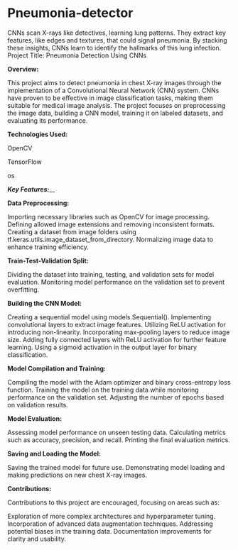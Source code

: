 # Pneumonia-detector
CNNs scan X-rays like detectives, learning lung patterns. They extract key features, like edges and textures, that could signal pneumonia. By stacking these insights, CNNs learn to identify the hallmarks of this lung infection.
Project Title: Pneumonia Detection Using CNNs

**Overview:**

This project aims to detect pneumonia in chest X-ray images through the implementation of a Convolutional Neural Network (CNN) system. CNNs have proven to be effective in image classification tasks, making them suitable for medical image analysis. The project focuses on preprocessing the image data, building a CNN model, training it on labeled datasets, and evaluating its performance.

**Technologies Used:**

OpenCV

TensorFlow

os

_**Key Features:**___

**Data Preprocessing:**

Importing necessary libraries such as OpenCV for image processing.
Defining allowed image extensions and removing inconsistent formats.
Creating a dataset from image folders using tf.keras.utils.image_dataset_from_directory.
Normalizing image data to enhance training efficiency.

**Train-Test-Validation Split:**

Dividing the dataset into training, testing, and validation sets for model evaluation.
Monitoring model performance on the validation set to prevent overfitting.

**Building the CNN Model:**

Creating a sequential model using models.Sequential().
Implementing convolutional layers to extract image features.
Utilizing ReLU activation for introducing non-linearity.
Incorporating max-pooling layers to reduce image size.
Adding fully connected layers with ReLU activation for further feature learning.
Using a sigmoid activation in the output layer for binary classification.

**Model Compilation and Training:**

Compiling the model with the Adam optimizer and binary cross-entropy loss function.
Training the model on the training data while monitoring performance on the validation set.
Adjusting the number of epochs based on validation results.

**Model Evaluation:**

Assessing model performance on unseen testing data.
Calculating metrics such as accuracy, precision, and recall.
Printing the final evaluation metrics.

**Saving and Loading the Model:**

Saving the trained model for future use.
Demonstrating model loading and making predictions on new chest X-ray images.

**Contributions:**

Contributions to this project are encouraged, focusing on areas such as:

Exploration of more complex architectures and hyperparameter tuning.
Incorporation of advanced data augmentation techniques.
Addressing potential biases in the training data.
Documentation improvements for clarity and usability.
